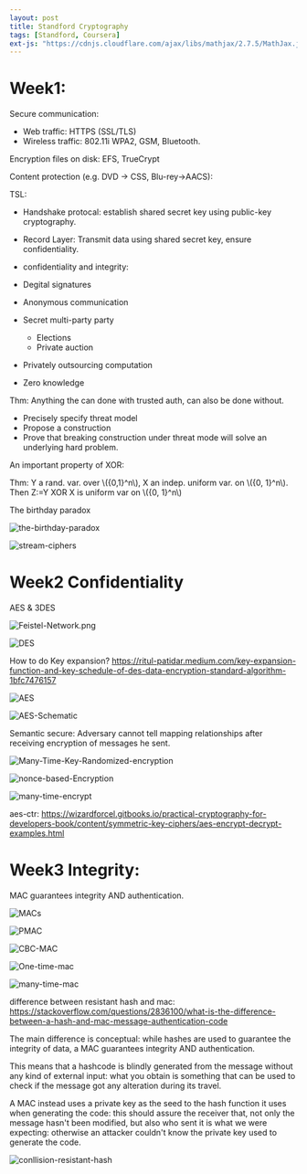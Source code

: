 ```yaml
---
layout: post
title: Standford Cryptography
tags: [Standford, Coursera]
ext-js: "https://cdnjs.cloudflare.com/ajax/libs/mathjax/2.7.5/MathJax.js?config=TeX-MML-AM_CHTML"
---
```


# Week1: 

Secure communication: 

- Web traffic: HTTPS (SSL/TLS)
- Wireless traffic: 802.11i WPA2, GSM, Bluetooth. 

Encryption files on disk: EFS, TrueCrypt

Content protection (e.g. DVD -> CSS, Blu-rey->AACS):


TSL: 
* Handshake protocal: establish shared secret key using public-key cryptography. 
* Record Layer: Transmit data using shared secret key, ensure confidentiality. 


* confidentiality and integrity: 
* Degital signatures
* Anonymous communication
* Secret multi-party party
	* Elections
	* Private auction
* Privately outsourcing computation
* Zero knowledge

Thm: Anything the can done with trusted auth, can also be done without. 


* Precisely specify threat model
* Propose a construction
* Prove that breaking construction under threat mode will solve an underlying hard problem. 


An important property of XOR: 

Thm: Y a rand. var. over \\(\{0,1\}^n\\), X an indep. uniform var. on \\(\{0, 1\}^n\\). Then Z:=Y XOR X is uniform var on \\(\{0, 1\}^n\\)

The birthday paradox

![the-birthday-paradox](../img/The-Birthday-paradox.png)

![stream-ciphers](../img/stream-ciphers.png)

# Week2 Confidentiality

AES & 3DES

![Feistel-Network.png](../img/Feistel-Network.png)

![DES](../img/DES.png)

How to do Key expansion? https://ritul-patidar.medium.com/key-expansion-function-and-key-schedule-of-des-data-encryption-standard-algorithm-1bfc7476157

![AES](../img/AES.png)

![AES-Schematic](../img/AES-Schematic.png)

Semantic secure: Adversary cannot tell mapping relationships after receiving encryption of messages he sent. 

![Many-Time-Key-Randomized-encryption](../img/Many-Time-Key-Randomized-encryption.png)

![nonce-based-Encryption](../img/nonce-based-Encryption.png)

![many-time-encrypt](../img/many-time-encrypt.png)

aes-ctr: https://wizardforcel.gitbooks.io/practical-cryptography-for-developers-book/content/symmetric-key-ciphers/aes-encrypt-decrypt-examples.html


# Week3 Integrity: 

MAC guarantees integrity AND authentication.

![MACs](../img/MACs.png)

![PMAC](../img/PMAC.png)

![CBC-MAC](../img/CBC-MAC.png)

![One-time-mac](../img/One-time-mac.png)

![many-time-mac](../img/many-time-mac.png)

difference between resistant hash and mac: https://stackoverflow.com/questions/2836100/what-is-the-difference-between-a-hash-and-mac-message-authentication-code

The main difference is conceptual: while hashes are used to guarantee the integrity of data, a MAC guarantees integrity AND authentication.

This means that a hashcode is blindly generated from the message without any kind of external input: what you obtain is something that can be used to check if the message got any alteration during its travel.

A MAC instead uses a private key as the seed to the hash function it uses when generating the code: this should assure the receiver that, not only the message hasn't been modified, but also who sent it is what we were expecting: otherwise an attacker couldn't know the private key used to generate the code.


![conllision-resistant-hash](../img/conllision-resistant-hash.png)


